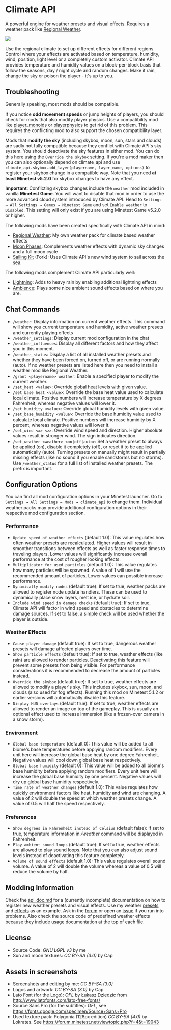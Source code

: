 # Climate API
A powerful engine for weather presets and visual effects.
Requires a weather pack like [Regional Weather](https://github.com/t-affeldt/regional_weather).

![](https://raw.githubusercontent.com/t-affeldt/climate_api/master/screenshot.png)

Use the regional climate to set up different effects for different regions.
Control where your effects are activated based on temperature, humidity, wind,
position, light level or a completely custom activator.
Climate API provides temperature and humidity values on a block-per-block basis
that follow the seasons, day / night cycle and random changes.
Make it rain, change the sky or poison the player - it's up to you.

## Troubleshooting
Generally speaking, most mods should be compatible.

If you notice __odd movement speeds__ or jump heights of players, you should check for mods that also modify player physics. Use a compatibility mod like [player_monoids](https://github.com/minetest-mods/player_monoids) or [playerphysics](https://forum.minetest.net/viewtopic.php?t=22172) to get rid of this problem. This requires the conflicting mod to also support the chosen compatibility layer.

Mods that __modify the sky__ (including skybox, moon, sun, stars and clouds) are sadly not fully compatible because they conflict with Climate API's sky system. You should deactivate the sky features in either mod. You can do this here using the ``Override the skybox`` setting. If you're a mod maker then you can also optionally depend on climate_api and use ``climate_api.skybox.add_layer(playername, layer_name, options)`` to register your skybox change in a compatible way. Note that you need __at least Minetest v5.2.0__ for skybox changes to have any effect.

__Important__: Conflicting skybox changes include the ``weather`` mod included in vanilla __Minetest Game__. You will want to disable that mod in order to use the more advanced cloud system introduced by Climate API. Head to ``Settings → All Settings → Games → Minetest Game`` and set ``Enable weather`` to ``Disabled``. This setting will only exist if you are using Minetest Game v5.2.0 or higher.

The following mods have been created specifically with Climate API in mind:
- [Regional Weather](https://github.com/t-affeldt/regional_weather): My own weather pack for climate based weather effects
- [Moon Phases](https://github.com/t-affeldt/minetest_moon_phase): Complements weather effects with dynamic sky changes and a full moon cycle
- [Sailing Kit](https://github.com/t-affeldt/sailing_kit) (Fork): Uses Climate API's new wind system to sail across the sea.

The following mods complement Climate API particularly well:
- [Lightning](https://github.com/minetest-mods/lightning): Adds to heavy rain by enabling additional lightning effects
- [Ambience](https://notabug.org/TenPlus1/ambience): Plays some nice ambient sound effects based on where you are.

## Chat Commands
- ``/weather``: Display information on current weather effects. This command will show you current temperature and humidity, active weather presets and currently playing effects
- ``/weather_settings``: Display current mod configuration in the chat
- ``/weather_influences``: Display all different factors and how they affect you in this moment.
- ``/weather_status``: Display a list of all installed weather presets and whether they have been forced on, turned off, or are running normally (auto). If no weather presets are listed here then you need to install a weather mod like Regional Weather.
- ``/grant <playername> weather``: Enable a specified player to modify the current weather.
- ``/set_heat <value>``: Override global heat levels with given value.
- ``/set_base_heat <value>``: Override the base heat value used to calculate local climate. Positive numbers will increase temperature by X degrees Fahrenheit, whereas negative values will lower it.
- ``/set_humidity <value>``: Override global humidity levels with given value.
- ``/set_base_humidity <value>``: Override the base humidity value used to calculate local climate. Positive numbers will increase humidity by X percent, whereas negative values will lower it.
- ``/set_wind <x> <z>``: Override wind speed and direction. Higher absolute values result in stronger wind. The sign indicates direction.
- ``/set_weather <weather> <on|off|auto>``: Set a weather preset to always be applied (on), disable it completely (off), or reset it to be applied automatically (auto). Turning presets on manually might result in partially missing effects (like no sound if you enable sandstorms but no storms). Use ``/weather_status`` for a full list of installed weather presets. The prefix is important.

## Configuration Options
You can find all mod configuration options in your Minetest launcher.
Go to ``Settings → All Settings → Mods → climate_api`` to change them.
Individual weather packs may provide additional configuration options in their respective mod configuration section.

### Performance
- ``Update speed of weather effects`` (default 1.0):
This value regulates how often weather presets are recalculated.
Higher values will result in smoother transitions between effects as well as faster response times to traveling players.
Lower values will significantly increase overall performance at the cost of rougher looking effects.
- ``Multiplicator for used particles`` (default 1.0):
This value regulates how many particles will be spawned.
A value of 1 will use the recommended amount of particles.
Lower values can possible increase performance.
- ``Dynamically modify nodes`` (default true):
If set to true, weather packs are allowed to register node update handlers.
These can be used to dynamically place snow layers, melt ice, or hydrate soil.
- ``Include wind speed in damage checks`` (default true):
If set to true, Climate API will factor in wind speed and obstacles to determine damage sources.
If set to false, a simple check will be used whether the player is outside.

### Weather Effects
- ``Cause player damage`` (default true):
If set to true, dangerous weather presets will damage affected players over time.
- ``Show particle effects`` (default true):
If set to true, weather effects (like rain) are allowed to render particles.
Deactivating this feature will prevent some presets from being visible.
For performance considerations it is recommended to decrease the amount of particles instead.
- ``Override the skybox`` (default true):
If set to true, weather effects are allowed to modify a player's sky.
This includes skybox, sun, moon, and clouds (also used for fog effects).
Running this mod on Minetest 5.1.2 or earlier versions will automatically disable this feature.
- ``Display HUD overlays`` (default true):
If set to true, weather effects are allowed to render an image on top of the gameplay.
This is usually an optional effect used to increase immersion (like a frozen-over camera in a snow storm).

### Environment
- ``Global base temperature`` (default 0):
This value will be added to all biome's base temperatures before applying random modifiers.
Every unit here will increase the global base heat by one degree Fahrenheit.
Negative values will cool down global base heat respectively.
- ``Global base humidity`` (default 0):
This value will be added to all biome's base humidity before applying random modifiers.
Every unit here will increase the global base humidity by one percent.
Negative values will dry up global base humidity respectively.
- ``Time rate of weather changes`` (default 1.0):
This value regulates how quickly environment factors like heat, humidity and wind are changing.
A value of 2 will double the speed at which weather presets change.
A value of 0.5 will half the speed respectively.

### Preferences
- ``Show degrees in Fahrenheit instead of Celsius`` (default false):
If set to true, temperature information in */weather* command will be displayed in Fahrenheit.
- ``Play ambient sound loops`` (default true):
If set to true, weather effects are allowed to play sound loops.
Note that you can also adjust sound levels instead of deactivating this feature completely.
- ``Volume of sound effects`` (default 1.0):
This value regulates overall sound volume.
A value of 2 will double the volume whereas a value of 0.5 will reduce the volume by half.

## Modding Information
Check the [api_doc.md](https://github.com/t-affeldt/climate_api/blob/master/api_doc.md) for a (currently incomplete) documentation on how to register new weather presets and visual effects. Use my weather [presets](https://github.com/t-affeldt/regional_weather/tree/master/ca_weathers) and [effects](https://github.com/t-affeldt/regional_weather/tree/master/ca_effects) as an example. Ask in the [forum](https://forum.minetest.net/viewtopic.php?t=24569) or open an [issue](https://github.com/t-affeldt/climate_api/issues) if you run into problems. Also check the source code of predefined weather effects because they include usage documentation at the top of each file.

## License
- Source Code: *GNU LGPL v3* by me
- Sun and moon textures: *CC BY-SA (3.0)* by Cap

## Assets in screenshots
- Screenshots and editing by me: *CC BY-SA (3.0)*
- Logos and artwork: *CC BY-SA (3.0)* by Cap
- Lato Font (for the Logo): *OFL* by Łukasz Dziedzic from http://www.latofonts.com/lato-free-fonts/
- Source Sans Pro (for the subtitles): *OFL*, see https://fonts.google.com/specimen/Source+Sans+Pro
- Used texture pack: Polygonia (128px edition) *CC BY-SA (4.0)* by Lokrates. See https://forum.minetest.net/viewtopic.php?f=4&t=19043